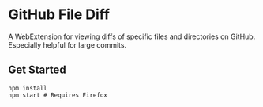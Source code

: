 GitHub File Diff
================

A WebExtension for viewing diffs of specific files and directories on GitHub.
Especially helpful for large commits.

Get Started
-----------

    npm install
    npm start # Requires Firefox
